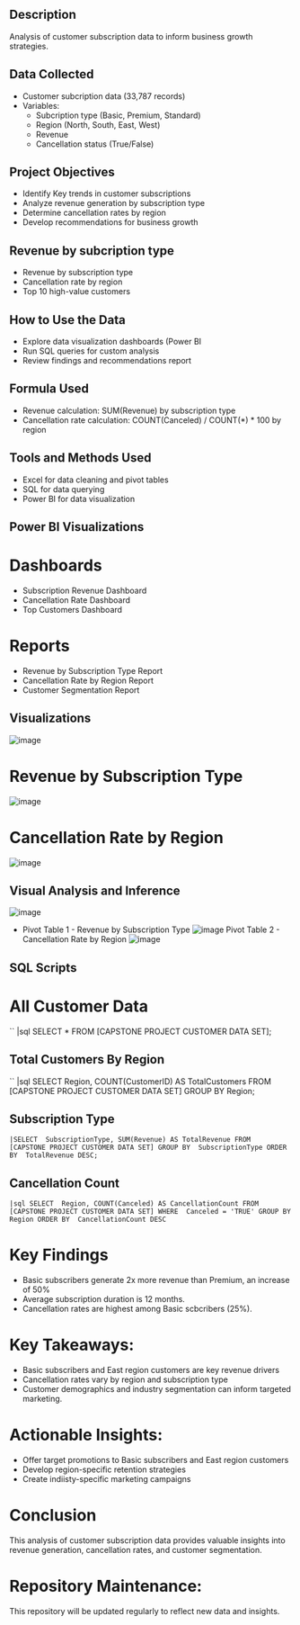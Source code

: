 ## Description
Analysis of customer subscription data to inform business growth strategies.

## Data Collected
- Customer subcription data (33,787 records)
- Variables:
    - Subcription type (Basic, Premium, Standard)
    - Region (North, South, East, West)
    - Revenue
    - Cancellation status (True/False)
 
## Project Objectives
- Identify Key trends in customer subscriptions
- Analyze revenue generation by subscription type
- Determine cancellation rates by region
- Develop recommendations for business growth

## Revenue by subcription type
- Revenue by subscription type
- Cancellation rate  by region
- Top 10 high-value customers

## How to Use the Data  
- Explore data visualization dashboards (Power BI
- Run SQL queries for custom analysis
- Review findings and recommendations report

## Formula Used
- Revenue calculation: SUM(Revenue) by subscription type
- Cancellation rate calculation: COUNT(Canceled) / COUNT(*) * 100 by region

## Tools and Methods Used
- Excel for data cleaning and pivot tables
- SQL for data querying
- Power BI for data visualization

## Power BI Visualizations
# Dashboards
- Subscription Revenue Dashboard
- Cancellation Rate Dashboard
- Top Customers Dashboard

# Reports
- Revenue by Subscription Type Report
- Cancellation Rate by Region Report
- Customer Segmentation Report

## Visualizations
![image](https://github.com/user-attachments/assets/c30b2467-52a4-46d8-8036-f9c0bd1f14c6)

# Revenue by Subscription Type
![image](https://github.com/user-attachments/assets/7ccb3f93-e2c5-48b9-81d8-e3064036308f)

# Cancellation Rate by Region
![image](https://github.com/user-attachments/assets/ffb223e6-dda3-460a-8539-bd8c53524d98)

## Visual Analysis and Inference
![image](https://github.com/user-attachments/assets/a6c7c263-0449-4e6f-9cce-c7ca72d7cb8e)

- Pivot Table 1 - Revenue by Subscription Type
![image](https://github.com/user-attachments/assets/6cf7aef3-3c92-4c35-bce6-f87dc1ec29c8)
 Pivot Table 2 - Cancellation Rate by Region
![image](https://github.com/user-attachments/assets/bf9d9846-1777-450b-8293-7e9587857a42)

## SQL Scripts

# All Customer Data
`` |sql
SELECT * FROM [CAPSTONE PROJECT CUSTOMER DATA SET];

## Total Customers By Region
`` |sql
SELECT 
    Region, 
    COUNT(CustomerID) AS TotalCustomers 
FROM [CAPSTONE PROJECT CUSTOMER DATA SET]
GROUP BY Region;

## Subscription Type
`` |SELECT 
    SubscriptionType,
    SUM(Revenue) AS TotalRevenue
FROM 
    [CAPSTONE PROJECT CUSTOMER DATA SET]
GROUP BY 
    SubscriptionType
ORDER BY 
    TotalRevenue DESC;
    ``
    
## Cancellation Count
``|sql
SELECT 
    Region,
    COUNT(Canceled) AS CancellationCount
FROM 
    [CAPSTONE PROJECT CUSTOMER DATA SET]
WHERE 
    Canceled = 'TRUE'
GROUP BY 
    Region
ORDER BY 
    CancellationCount DESC
    ``
    
# Key Findings
- Basic subscribers generate 2x more revenue than Premium, an increase of 50%
- Average subscription duration is 12 months.
- Cancellation rates are highest among Basic scbcribers (25%).

# Key Takeaways:
- Basic subscribers and East region customers are key revenue drivers
- Cancellation rates vary by region and subscription type
- Customer demographics and industry segmentation can inform targeted marketing.

# Actionable Insights:
- Offer target promotions to Basic subscribers and East region customers
- Develop region-specific retention strategies
- Create indiisty-specific marketing campaigns

# Conclusion
This analysis of customer subscription data provides valuable insights into revenue generation, cancellation rates, and customer segmentation. 

# Repository Maintenance:
This repository will be updated regularly to reflect new data and insights.

